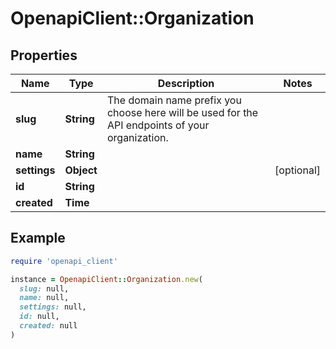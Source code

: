 # OpenapiClient::Organization

## Properties

| Name | Type | Description | Notes |
| ---- | ---- | ----------- | ----- |
| **slug** | **String** | The domain name prefix you choose here will be used for the API endpoints of your organization. |  |
| **name** | **String** |  |  |
| **settings** | **Object** |  | [optional] |
| **id** | **String** |  |  |
| **created** | **Time** |  |  |

## Example

```ruby
require 'openapi_client'

instance = OpenapiClient::Organization.new(
  slug: null,
  name: null,
  settings: null,
  id: null,
  created: null
)
```

